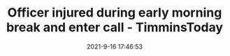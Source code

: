 ---
"title": "Officer injured during early morning break and enter call - TimminsToday"
"date": "2021-9-16 17:46:53"
"feed_name": "GOOGLENEWSINDUSTRIAL"
"feed_website": "https://news.google.com/search?q=industrial%2Bincident&hl=en-US&gl=US&ceid=US:en"
"feed_rss": "https://news.google.com/rss/search?q=industrial%2Bincident&hl=en-US&gl=US&ceid=US:en"
"link": "https://www.timminstoday.com/police-beat/officer-injured-during-early-morning-break-and-enter-call-4339082"
"file": "_posts/2021-1-1-111a182bf1fcb7e2fc7262bde3bac96119340efb.md"
"accident": "1"
"drilling": "0"
"dead": ""
"injured": ""
---
